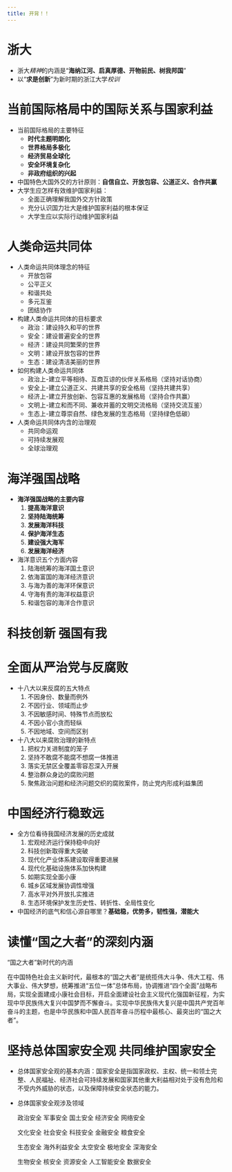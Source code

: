 ```yaml
---
title: 开背！！
---
```

# 浙大

- 浙大*精神*的内涵是“**海纳江河、启真厚德、开物前民、树我邦国**”
- 以“**求是创新**”为新时期的浙江大学*校训*

# 当前国际格局中的国际关系与国家利益

- 当前国际格局的主要特征
  - **时代主题明朗化**
  - **世界格局多极化**
  - **经济贸易全球化**
  - **安全环境复杂化**
  - **非政府组织的兴起**
- 中国特色大国外交的方针原则：**自信自立、开放包容、公道正义、合作共赢**
- 大学生应怎样有效维护国家利益：
  - 全面正确理解我国外交方针政策
  - 充分认识国力壮大是维护国家利益的根本保证
  - 大学生应以实际行动维护国家利益

# 人类命运共同体

- 人类命运共同体理念的特征
  - 开放包容
  - 公平正义
  - 和谐共处
  - 多元互鉴
  - 团结协作
- 构建人类命运共同体的目标要求
  - 政治：建设持久和平的世界
  - 安全：建设普遍安全的世界
  - 经济：建设共同繁荣的世界
  - 文明：建设开放包容的世界
  - 生态：建设清洁美丽的世界
- 如何构建人类命运共同体
  - 政治上-建立平等相待、互商互谅的伙伴关系格局（坚持对话协商）
  - 安全上-建立公道正义、共建共享的安全格局（坚持共建共享）
  - 经济上-建立开放创新、包容互惠的发展格局（坚持合作共赢）
  - 文明上-建立和而不同、兼收并蓄的文明交流格局（坚持交流互鉴）
  - 生态上-建立尊崇自然、绿色发展的生态格局（坚持绿色低碳）
- 人类命运共同体内含的治理观
  - 共同命运观
  - 可持续发展观
  - 全球治理观

# 海洋强国战略

- **海洋强国战略的主要内容**
  1. **提高海洋意识**
  2. **坚持陆海统筹**
  3. **发展海洋科技**
  4. **保护海洋生态**
  5. **建设强大海军**
  6. **发展海洋经济**
- 海洋意识五个方面内容
  1. 陆海统筹的海洋国土意识
  2. 依海富国的海洋经济意识
  3. 与海为善的海洋环保意识
  4. 守海有责的海洋权益意识
  5. 和谐包容的海洋合作意识

# 科技创新 强国有我

# 全面从严治党与反腐败

- 十八大以来反腐的五大特点
  1. 不因身份、数量而例外
  2. 不因行业、领域而止步
  3. 不因敏感时间、特殊节点而放松
  4. 不因小官小贪而轻纵
  5. 不因地域、空间而区别
- 十八大以来腐败治理的新特点
  1. 把权力关进制度的笼子
  2. 坚持不敢腐不能腐不想腐一体推进
  3. 落实无禁区全覆盖零容忍深入开展
  4. 整治群众身边的腐败问题
  5. 聚焦政治问题和经济问题交织的腐败案件，防止党内形成利益集团

# 中国经济行稳致远

- 全方位看待我国经济发展的历史成就
  1. 宏观经济运行保持稳中向好
  2. 科技创新取得重大突破
  3. 现代化产业体系建设取得重要进展
  4. 现代化基础设施体系加快构建
  5. 如期实现全面小康
  6. 城乡区域发展协调性增强
  7. 高水平对外开放扎实推进
  8. 生态环境保护发生历史性、转折性、全局性变化
- 中国经济的底气和信心源自哪里？**基础稳，优势多，韧性强，潜能大**

# 读懂“国之大者”的深刻内涵

“国之大者”新时代的内涵

在中国特色社会主义新时代，最根本的“国之大者”是统揽伟大斗争、伟大工程、伟大事业、伟大梦想，统筹推进“五位一体”总体布局，协调推进“四个全面”战略布局，实现全面建成小康社会目标，开启全面建设社会主义现代化强国新征程，为实现中华民族伟大复兴中国梦而不懈奋斗。实现中华民族伟大复兴是中国共产党百年奋斗的主题，也是中华民族和中国人民百年奋斗历程中最核心、最突出的“国之大者”。

# 坚持总体国家安全观 共同维护国家安全

- 总体国家安全观的基本内涵：国家安全是指国家政权、主权、统一和领土完整、人民福祉、经济社会可持续发展和国家其他重大利益相对处于没有危险和不受内外威胁的状态，以及保障持续安全状态的能力。
- 总体国家安全观涉及领域

  政治安全 军事安全 国土安全 经济安全 网络安全

  文化安全 社会安全 科技安全 金融安全 粮食安全

  生态安全 海外利益安全 太空安全 极地安全 深海安全

  生物安全 核安全 资源安全 人工智能安全 数据安全
